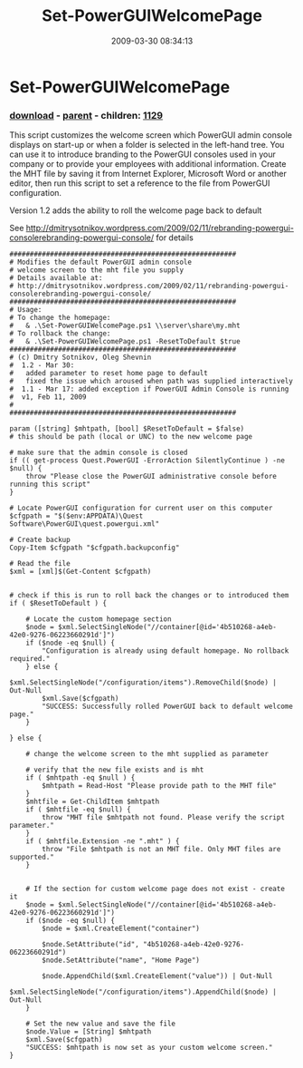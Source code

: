 ﻿---
pid:            984
poster:         Dmitry Sotnikov
title:          Set-PowerGUIWelcomePage
date:           2009-03-30 08:34:13
format:         posh
parent:         961
parent:         961
children:       1129
---

# Set-PowerGUIWelcomePage

### [download](984.ps1) - [parent](961.md) - children: [1129](1129.md)

This script customizes the welcome screen which PowerGUI admin console displays on start-up or when a folder is selected in the left-hand tree.
You can use it to introduce branding to the PowerGUI consoles used in your company or to provide your employees with additional information.
Create the MHT file by saving it from Internet Explorer, Microsoft Word or another editor, then run this script to set a reference to the file from PowerGUI configuration.

Version 1.2 adds the ability to roll the welcome page back to default

See http://dmitrysotnikov.wordpress.com/2009/02/11/rebranding-powergui-consolerebranding-powergui-console/ for details

```posh
########################################################
# Modifies the default PowerGUI admin console
# welcome screen to the mht file you supply
# Details available at:
# http://dmitrysotnikov.wordpress.com/2009/02/11/rebranding-powergui-consolerebranding-powergui-console/ 
########################################################
# Usage:
# To change the homepage:
#   & .\Set-PowerGUIWelcomePage.ps1 \\server\share\my.mht
# To rollback the change:
#   & .\Set-PowerGUIWelcomePage.ps1 -ResetToDefault $true
########################################################
# (c) Dmitry Sotnikov, Oleg Shevnin
#  1.2 - Mar 30:
#   added parameter to reset home page to default
#   fixed the issue which aroused when path was supplied interactively
#  1.1 - Mar 17: added exception if PowerGUI Admin Console is running
#  v1, Feb 11, 2009
#
########################################################

param ([string] $mhtpath, [bool] $ResetToDefault = $false)
# this should be path (local or UNC) to the new welcome page

# make sure that the admin console is closed
if (( get-process Quest.PowerGUI -ErrorAction SilentlyContinue ) -ne $null) { 
	throw "Please close the PowerGUI administrative console before running this script" 
}

# Locate PowerGUI configuration for current user on this computer
$cfgpath = "$($env:APPDATA)\Quest Software\PowerGUI\quest.powergui.xml"

# Create backup
Copy-Item $cfgpath "$cfgpath.backupconfig"

# Read the file
$xml = [xml]$(Get-Content $cfgpath)


# check if this is run to roll back the changes or to introduced them
if ( $ResetToDefault ) {

	# Locate the custom homepage section
	$node = $xml.SelectSingleNode("//container[@id='4b510268-a4eb-42e0-9276-06223660291d']")
	if ($node -eq $null) {
		"Configuration is already using default homepage. No rollback required."
	} else {
		$xml.SelectSingleNode("/configuration/items").RemoveChild($node) | Out-Null 
		$xml.Save($cfgpath)
		"SUCCESS: Successfully rolled PowerGUI back to default welcome page."
	}
		
} else {

	# change the welcome screen to the mht supplied as parameter
	
	# verify that the new file exists and is mht
	if ( $mhtpath -eq $null ) {
		$mhtpath = Read-Host "Please provide path to the MHT file"
	}
	$mhtfile = Get-ChildItem $mhtpath
	if ( $mhtfile -eq $null) { 
		throw "MHT file $mhtpath not found. Please verify the script parameter." 
	}
	if ( $mhtfile.Extension -ne ".mht" ) {
		throw "File $mhtpath is not an MHT file. Only MHT files are supported." 
	}
	
	
	# If the section for custom welcome page does not exist - create it
	$node = $xml.SelectSingleNode("//container[@id='4b510268-a4eb-42e0-9276-06223660291d']")
	if ($node -eq $null) {
		$node = $xml.CreateElement("container")
		
		$node.SetAttribute("id", "4b510268-a4eb-42e0-9276-06223660291d")
		$node.SetAttribute("name", "Home Page")
		
		$node.AppendChild($xml.CreateElement("value")) | Out-Null 
		$xml.SelectSingleNode("/configuration/items").AppendChild($node) | Out-Null 
	}
	
	# Set the new value and save the file
	$node.Value = [String] $mhtpath
	$xml.Save($cfgpath)
	"SUCCESS: $mhtpath is now set as your custom welcome screen."
}
```
